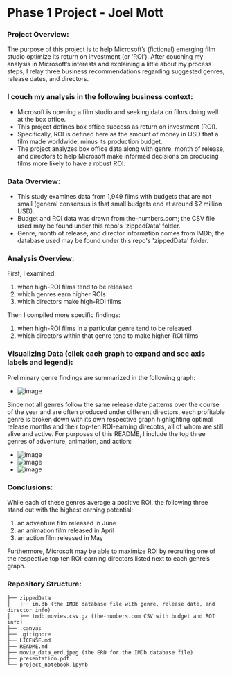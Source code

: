 # Phase 1 Project - Joel Mott

### Project Overview:

The purpose of this project is to help Microsoft’s (fictional) emerging film studio optimize its return on investment (or ‘ROI’). After couching my analysis in Microsoft’s interests and explaining a little about my process steps, I relay three business recommendations regarding suggested genres, release dates, and directors.

### I couch my analysis in the following business context:

* Microsoft is opening a film studio and seeking data on films doing well at the box office. 
* This project defines box office success as return on investment (ROI).
* Specifically, ROI is defined here as the amount of money in USD that a film made worldwide, minus its production budget. 
* The project analyzes box office data along with genre, month of release, and directors to help Microsoft make informed decisions on producing films more likely to have a robust ROI.

### Data Overview: 

* This study examines data from 1,949 films with budgets that are not small (general consensus is that small budgets end at around $2 million USD).
* Budget and ROI data was drawn from the-numbers.com; the CSV file used may be found under this repo's 'zippedData' folder.
* Genre, month of release, and director information comes from IMDb; the database used may be found under this repo's 'zippedData' folder.

### Analysis Overview:

First, I examined:
1. when high-ROI films tend to be released 
2. which genres earn higher ROIs
3. which directors make high-ROI films

Then I compiled more specific findings:

1. when high-ROI films in a particular genre tend to be released
2. which directors within that genre tend to make higher-ROI films

### Visualizing Data (click each graph to expand and see axis labels and legend):

Preliminary genre findings are summarized in the following graph:
* ![image](https://user-images.githubusercontent.com/51928528/183788794-52b2da22-708f-4c75-92c4-0e390e83ce54.png)

Since not all genres follow the same release date patterns over the course of the year and are often produced under different directors, each profitable genre is broken down with its own respective graph highlighting optimal release months and their top-ten ROI-earning direcotrs, all of whom are still alive and active. For purposes of this README, I include the top three genres of adventure, animation, and action:
* ![image](https://user-images.githubusercontent.com/51928528/183789450-0b8b4e57-ed12-4634-a831-d599beb48c0e.png)
* ![image](https://user-images.githubusercontent.com/51928528/183789476-ef28d1c4-71dd-4928-bc00-50c2dfafbf02.png)
* ![image](https://user-images.githubusercontent.com/51928528/183789506-5b06c930-86f8-45a7-9ced-4786bfdb61b6.png)

### Conclusions:

While each of these genres average a positive ROI, the following three stand out with the highest earning potential:
1. an adventure film released in June
2. an animation film released in April
3. an action film released in May

Furthermore, Microsoft may be able to maximize ROI by recruiting one of the respective top ten ROI-earning directors listed next to each genre’s graph. 

### Repository Structure:
```
├── zippedData
│   ├── im.db (the IMDb database file with genre, release date, and director info)
│   ├── tmdb.movies.csv.gz (the-numbers.com CSV with budget and ROI info)
├── .canvas
├── .gitignore
├── LICENSE.md
├── README.md
├── movie_data_erd.jpeg (the ERD for the IMDb database file)
├── presentation.pdf
└── project_notebook.ipynb
```
